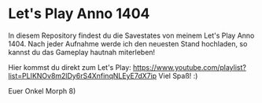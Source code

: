 Let's Play Anno 1404
====================

In diesem Repository findest du die Savestates von meinem Let's Play Anno 1404.
Nach jeder Aufnahme werde ich den neuesten Stand hochladen, so kannst du das Gameplay hautnah miterleben!

Hier kommst du direkt zum Let's Play: https://www.youtube.com/playlist?list=PLIKNOv8m2lDy6rS4XnfinqNLEyE7dX7ip
Viel Spaß! :)

Euer Onkel Morph 8)
